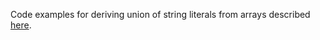 Code examples for deriving union of string literals from arrays described [here](https://dev.to/remshams/derive-union-of-string-literal-types-with-lookup-types-in-typescript-1kkf).